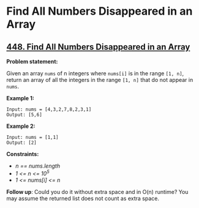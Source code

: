 # Find All Numbers Disappeared in an Array

## [448. Find All Numbers Disappeared in an Array](https://leetcode.com/problems/find-all-numbers-disappeared-in-an-array/)

**Problem statement:**

Given an array `nums` of n integers where `nums[i]` is in the range `[1, n]`, return an array of all the integers in the range `[1, n]` that do not appear in `nums`.

**Example 1:**

```
Input: nums = [4,3,2,7,8,2,3,1]
Output: [5,6]
```

**Example 2:**

```
Input: nums = [1,1]
Output: [2]
```

**Constraints:**

* *n == nums.length*
* *1 <= n <= 10<sup>5</sup>*
* *1 <= nums[i] <= n*

**Follow up**: Could you do it without extra space and in O(n) runtime? You may assume the returned list does not count as extra space.
